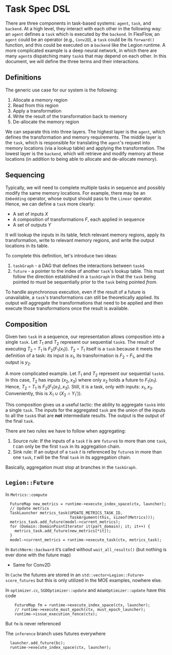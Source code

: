 # Task Spec DSL

There are three components in task-based systems: `agent`, `task`, and `backend`. At a high level, they interact with each other in the following way: an `agent` defines a `task` which is executed by the `backend`. In FlexFlow, an `agent` could be an operator (e.g., `Conv2D`), a `task` could be its `forward()` function, and this could be executed on a `backend` like the Legion runtime. A more complicated example is a deep neural network, in which there are many `agent`s dispatching many `task`s that may depend on each other. In this document, we will define the three terms and their interactions.

## Definitions

The generic use case for our system is the following:
1. Allocate a memory region
2. Read from this region
3. Apply a transformation
4. Write the result of the transformation back to memory
5. De-allocate the memory region

We can separate this into three layers. The highest layer is the `agent`, which defines the transformation and memory requirements. The middle layer is the `task`, which is responsible for translating the `agent`'s request into memory locations (via a lookup table) and applying the transformation. The lowest layer is the `backend`, which will retrieve and modify memory at these locations (in addition to being able to allocate and de-allocate memory).

## Sequencing

Typically, we will need to complete multiple tasks in sequence and possibly modify the same memory locations. For example, there may be an `Embedding` operator, whose output should pass to the `Linear` operator. Hence, we can define a `task` more clearly:
- A set of inputs $X$
- A composition of transformations $F$, each applied in sequence
- A set of outputs $Y$

It will lookup the inputs in its table, fetch relevant memory regions, apply its transformation, write to relevant memory regions, and write the output locations in its table. 

To complete this definition, let's introduce two ideas: 
1. `taskGraph` - a DAG that defines the interactions between `task`s
2. `future` - a pointer to the index of another `task`'s lookup table. This must follow the direction established in a `taskGraph` in that the `task` being pointed *to* must be sequentially prior to the `task` being pointed *from*. 

To handle asynchronous execution, even if the result of a future is unavailable, a `task`'s transformations can still be theoretically applied. Its output will aggregate the transformations that need to be applied and then execute those transformations once the result is available. 


## Composition

Given two `task` in a sequence, our representation allows composition into a single `task`. Let $T_1$ and $T_2$ represent our sequential `task`s. The result of executing $T_2 \circ T_1$ is $F_2(F_1(x_1))$. $T_2 \circ T_1$ itself is a `task` because it meets the definition of a task: its input is $x_1$, its transformation is $F_2 \circ F_1$, and the output is $y_2$.

A more complicated example. Let $T_1$ and $T_2$ represent our sequential `task`s. In this case, $T_2$ has inputs $\{x_2, x_3\}$ where only $x_2$ holds a future to $F_1(x_1)$. Hence, $T_2 \circ T_1$ is $F_2(F_1(x_1), x_3)$. Still, it is a task, only with inputs: $x_1, x_3$. Conveniently, this is $X_1 \cup (X_2 \cap Y_1'))$.

This composition gives us a useful tactic: the ability to aggregate `task`s into a single `task`. The inputs for the aggregated `task` are the union of the inputs to all the `task`s that are **not** intermediate results. The output is the output of the final `task`. 

There are two rules we have to follow when aggregating:
1. Source rule: If the inputs of a `task` $t$ is are `future`s to more than one `task`, $t$ can only be the first `task` in its aggregation chain.
2. Sink rule: If an output of a `task` $t$ is referenced by `future`s in more than one `task`, $t$ will be the final `task` in its aggregation chain. 
   
Basically, aggregation must stop at branches in the `taskGraph`.  

## `Legion::Future`

In `Metrics::compute`
```
  FutureMap new_metrics = runtime->execute_index_space(ctx, launcher);
  // Update metrics
  TaskLauncher metrics_task(UPDATE_METRICS_TASK_ID,
                            TaskArgument(this, sizeof(Metrics)));
  metrics_task.add_future(model->current_metrics);
  for (Domain::DomainPointIterator it(part_domain); it; it++) {
    metrics_task.add_future(new_metrics[*it]);
  }
  model->current_metrics = runtime->execute_task(ctx, metrics_task);
```

In `BatchNorm::backward` it’s called without `wait_all_results()` (but nothing is ever done with the future map)
- Same for Conv2D

In `Cache` the futures are stored in an `std::vector<Legion::Future> score_futures` but this is only utilized in the MOE examples, nowhere else.

In `optimizer.cc`, `SGDOptimizer::update` and `AdamOptimizer::update` have this code
```
    FutureMap fm = runtime->execute_index_space(ctx, launcher);
    // runtime->execute_must_epoch(ctx, must_epoch_launcher);
    runtime->issue_execution_fence(ctx);
```
But `fm` is never referenced

The `inference` branch uses futures everywhere
```
  launcher.add_future(bc);
  runtime->execute_index_space(ctx, launcher);
```
